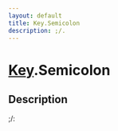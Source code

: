 ```yaml
---
layout: default
title: Key.Semicolon
description: ;/.
---
```

# [Key]({{site.url}}/Pages/Reference/Key.html).Semicolon

## Description
;/:

